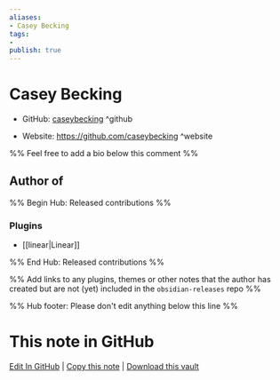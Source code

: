 ```yaml
---
aliases:
- Casey Becking
tags:
- 
publish: true
---
```


# Casey Becking

- GitHub: [caseybecking](https://github.com/caseybecking/) ^github
<!-- - Discord: `@` ^discord-->
- Website: <https://github.com/caseybecking> ^website
<!-- - [[Publish sites|Publish site]]: <https://> ^publish-->

%% Feel free to add a bio below this comment %%


## Author of

%% Begin Hub: Released contributions %%
### Plugins
- [[linear|Linear]]

%% End Hub: Released contributions %%

%% Add links to any plugins, themes or other notes that the author has created but are not (yet) included in the `obsidian-releases` repo %%

<!--
### Unlisted plugins
-->

<!--
### Others
-->

<!--
## Sponsor this author
-->

<!-- - [[GitHub sponsors]]: [Sponsor @caseybecking on GitHub Sponsors](https://github.com/sponsors/caseybecking) ^github-sponsor-->
<!-- - [[Buy me a coffee]]: <https://> ^buy-me-a-coffee-->
<!-- - [[PayPal]]: <https://> ^paypal-->
<!-- - [[Patreon]]: <https://> ^patreon-->

<!--
## Follow this author
-->

<!-- - [[YouTube Channels|On YouTube]]: <https://> ^youtube-->
<!-- - Twitter: <https://> ^twitter-->
<!-- - ... -->

%% Hub footer: Please don't edit anything below this line %%

# This note in GitHub

<span class="git-footer">[Edit In GitHub](https://github.dev/obsidian-community/obsidian-hub/blob/main/01%20-%20Community/People/caseybecking.md "git-hub-edit-note") | [Copy this note](https://raw.githubusercontent.com/obsidian-community/obsidian-hub/main/01%20-%20Community/People/caseybecking.md "git-hub-copy-note") | [Download this vault](https://github.com/obsidian-community/obsidian-hub/archive/refs/heads/main.zip "git-hub-download-vault") </span>
